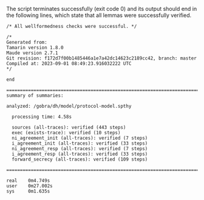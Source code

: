 The script terminates successfully (exit code 0) and its output should end in the following lines, which state that all lemmas were successfully verified.

```
/* All wellformedness checks were successful. */

/*
Generated from:
Tamarin version 1.8.0
Maude version 2.7.1
Git revision: f172d7f00b1485446a1e7a42dc14623c2189cc42, branch: master
Compiled at: 2023-09-01 08:49:23.916032222 UTC
*/

end

==============================================================================
summary of summaries:

analyzed: /gobra/dh/model/protocol-model.spthy

  processing time: 4.58s
  
  sources (all-traces): verified (443 steps)
  exec (exists-trace): verified (10 steps)
  ni_agreement_init (all-traces): verified (7 steps)
  i_agreement_init (all-traces): verified (33 steps)
  ni_agreement_resp (all-traces): verified (7 steps)
  i_agreement_resp (all-traces): verified (33 steps)
  forward_secrecy (all-traces): verified (109 steps)

==============================================================================

real    0m4.749s
user    0m27.002s
sys     0m1.635s
```
